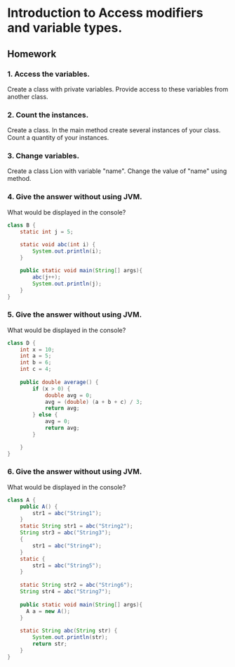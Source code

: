 # Introduction to Access modifiers and variable types.

## Homework

### 1. Access the variables.
Create a class with private variables. Provide access to these variables from another class.

### 2. Count the instances.
Create a class. In the main method create several instances of your class. Count 
a quantity of your instances.

### 3. Change variables.
Create a class Lion with variable "name". Change the value of "name" using method. 

### 4. Give the answer without using JVM.
What would be displayed in the console?
```java
class B {
    static int j = 5;
    
    static void abc(int i) {
        System.out.println(i);
    }

    public static void main(String[] args){
        abc(j++);
        System.out.println(j);
    }
}
```

### 5. Give the answer without using JVM.
What would be displayed in the console?
```java
class D {
    int x = 10;
    int a = 5;
    int b = 6;
    int c = 4;
        
    public double average() {
        if (x > 0) {
            double avg = 0;
            avg = (double) (a + b + c) / 3;
            return avg;
        } else {
            avg = 0;
            return avg;
        }

    }   
}
```


### 6. Give the answer without using JVM.
What would be displayed in the console?
```java
class A {
    public A() {
        str1 = abc("String1");
    }
    static String str1 = abc("String2");
    String str3 = abc("String3");
    {
        str1 = abc("String4");
    }
    static {
        str1 = abc("String5");
    }
    
    static String str2 = abc("String6");
    String str4 = abc("String7");
    
    public static void main(String[] args){
      A a = new A();
    }
    
    static String abc(String str) {
        System.out.println(str);
        return str;
    }       
}
```




